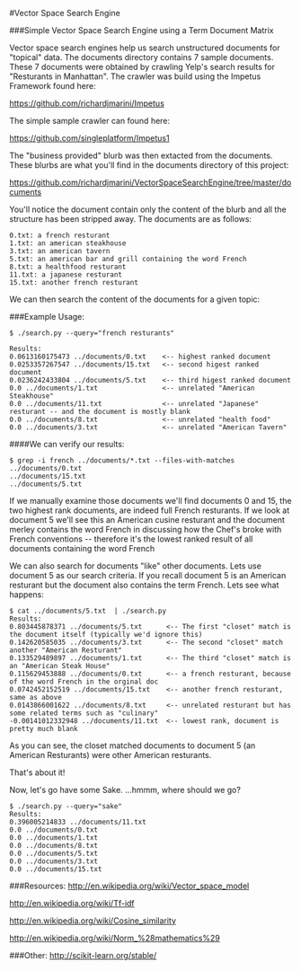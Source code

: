 #Vector Space Search Engine 

###Simple Vector Space Search Engine using a Term Document Matrix

Vector space search engines help us search unstructured documents for "topical" data. The documents directory contains 7 sample documents.  These 7 documents were obtained by crawling Yelp's search results for "Resturants in Manhattan".  The crawler was build using the Impetus Framework found here:

https://github.com/richardjmarini/Impetus 

The simple sample crawler can found here: 

https://github.com/singleplatform/Impetus1

The "business provided" blurb was then extacted from the documents.  
These blurbs are what you'll find in the documents directory of this project:

https://github.com/richardjmarini/VectorSpaceSearchEngine/tree/master/documents

You'll notice the document contain only the content of the blurb and all the structure has been stripped away.  The documents are as follows:
```
0.txt: a french resturant
1.txt: an american steakhouse
3.txt: an american tavern
5.txt: an american bar and grill containing the word French
8.txt: a healthfood resturant
11.txt: a japanese resturant
15.txt: another french resturant
```

We can then search the content of the documents for a given topic:

###Example Usage:
```
$ ./search.py --query="french resturants"

Results:
0.0613160175473 ../documents/0.txt    <-- highest ranked document
0.0253357267547 ../documents/15.txt   <-- second higest ranked document
0.0236242433804 ../documents/5.txt    <-- third higest ranked document
0.0 ../documents/1.txt                <-- unrelated "American Steakhouse"
0.0 ../documents/11.txt               <-- unrelated "Japanese" resturant -- and the document is mostly blank 
0.0 ../documents/8.txt                <-- unrelated "health food"
0.0 ../documents/3.txt                <-- unrelated "American Tavern"
```

####We can verify our results:
```
$ grep -i french ../documents/*.txt --files-with-matches
../documents/0.txt
../documents/15.txt
../documents/5.txt

```

If we manually examine those documents we'll find documents 0 and 15, the two highest rank documents, are indeed full French resturants.  If we look at document 5 we'll see this an American cusine resturant and the document merley contains the word French in discussing how the Chef's broke with French conventions -- therefore it's the lowest ranked result of all documents containing the word French


We can also search for documents "like" other documents. Lets use document 5 as our search criteria. If you recall document 5 is an American resturant but the document also contains the term French.  Lets see what happens: 
```
$ cat ../documents/5.txt  | ./search.py 
Results:
0.803445878371 ../documents/5.txt      <-- The first "closet" match is the document itself (typically we'd ignore this)
0.142620585035 ../documents/3.txt      <-- The second "closet" match another "American Resturant"
0.133529489897 ../documents/1.txt      <-- The third "closet" match is an "American Steak House"
0.115629453888 ../documents/0.txt      <-- a french resturant, because of the word French in the orginal doc 
0.0742452152519 ../documents/15.txt    <-- another french resturant, same as above
0.0143866001622 ../documents/8.txt     <-- unrelated resturant but has some related terms such as "culinary"
-0.00141012332948 ../documents/11.txt  <-- lowest rank, document is pretty much blank
```

As you can see, the closet matched documents to document 5 (an American Resturants) were other American resturants.

That's about it!

Now, let's go have some Sake.  ...hmmm, where should we go?
```
$ ./search.py --query="sake"
Results:
0.396005214833 ../documents/11.txt
0.0 ../documents/0.txt
0.0 ../documents/1.txt
0.0 ../documents/8.txt
0.0 ../documents/5.txt
0.0 ../documents/3.txt
0.0 ../documents/15.txt
```


###Resources:
http://en.wikipedia.org/wiki/Vector_space_model

http://en.wikipedia.org/wiki/Tf-idf

http://en.wikipedia.org/wiki/Cosine_similarity

http://en.wikipedia.org/wiki/Norm_%28mathematics%29

###Other:
http://scikit-learn.org/stable/


